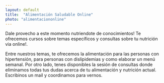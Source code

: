 ```yaml
---
layout: default
title:  "Alimentación Saludable Online"
photo: "alimentaciononline"
---
```

Dale provecho a este momento nutriendote de conocimientos! Te ofrecemos cursos sobre temas específicos y consultas sobre tu nutrición via online!. 

Entre nuestros temas, te ofrecemos la alimentación para las personas con hipertensión, para personas con dislipidemias y como elaborar un menú semanal. Por otro lado, tenes disponibles la sesión de consultas donde eliminamos todas tus dudas acerca de tu alimentación y nutrición actual. Escribinos un mail y coordinamos para vernos.  
